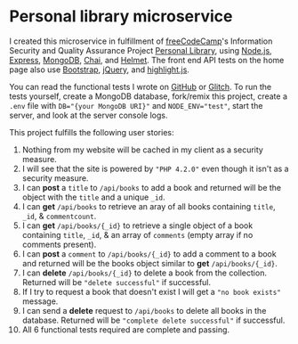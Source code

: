 # Personal library microservice

I created this microservice in fulfillment of [freeCodeCamp](https://freecodecamp.org)'s Information Security and Quality Assurance Project [Personal Library](https://www.freecodecamp.org/learn/information-security-and-quality-assurance/information-security-and-quality-assurance-projects/personal-library), using [Node.js](https://nodejs.org/en/), [Express](https://expressjs.com/), [MongoDB](https://mongodb.github.io/node-mongodb-native/), [Chai](https://www.chaijs.com/), and [Helmet](https://helmetjs.github.io/). The front end API tests on the home page also use [Bootstrap](https://getbootstrap.com/), [jQuery](https://jquery.com/), and [highlight.js](https://highlightjs.org/).

You can read the functional tests I wrote on [GitHub](https://github.com/tywmick/library/tree/glitch/tests/2_functional-tests.js) or [Glitch](https://glitch.com/edit/#!/ty-library?path=tests/2_functional-tests.js). To run the tests yourself, create a MongoDB database, fork/remix this project, create a `.env` file with `DB="{your MongoDB URI}"` and `NODE_ENV="test"`, start the server, and look at the server console logs.

This project fulfills the following user stories:

1.  Nothing from my website will be cached in my client as a security measure.
2.  I will see that the site is powered by `"PHP 4.2.0"` even though it isn't as a security measure.
3.  I can **post** a `title` to `/api/books` to add a book and returned will be the object with the `title` and a unique `_id`.
4.  I can **get** `/api/books` to retrieve an aray of all books containing `title`, `_id`, & `commentcount`.
5.  I can **get** `/api/books/{_id}` to retrieve a single object of a book containing `title`, `_id`, & an array of `comments` (empty array if no comments present).
6.  I can **post** a `comment` to `/api/books/{_id}` to add a comment to a book and returned will be the books object similar to **get** `/api/books/{_id}`.
7.  I can **delete** `/api/books/{_id}` to delete a book from the collection. Returned will be `"delete successful"` if successful.
8.  If I try to request a book that doesn't exist I will get a `"no book exists"` message.
9.  I can send a **delete** request to `/api/books` to delete all books in the database. Returned will be `"complete delete successful"` if successful.
10. All 6 functional tests required are complete and passing.
